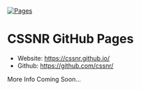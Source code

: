 [![Pages](https://github.com/cssnr/cssnr.github.io/actions/workflows/build.yaml/badge.svg)](https://github.com/cssnr/cssnr.github.io/actions/workflows/build.yaml)
# CSSNR GitHub Pages

*   Website: https://cssnr.github.io/
*   Github: https://github.com/cssnr/

More Info Coming Soon...
